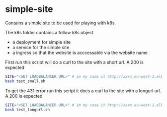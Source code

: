 # simple-site
Contains a simple site to be used for playing with k8s. 

The k8s folder contains a follow k8s object
- a deployment for simple site 
- a service for the simple site
- a ingress so that the website is acccessable via the website name

First run this script will do a curl to the site with a short url. A 200 is expected
```bash
SITE="<SET LOADBALANCER URL>" # im my case it http://xxxx.eu-west-1.elb.amazonaws.com
bash test_small.sh 
```

To get the 431 error run this script it  does a curl to the site with a longurl url. A 200 is expected
```bash
SITE="<SET LOADBALANCER URL>" # im my case it http://xxxx.eu-west-1.elb.amazonaws.com
bash test_longurl.sh 
```
